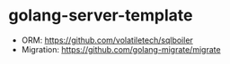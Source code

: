 # golang-server-template

- ORM: https://github.com/volatiletech/sqlboiler
- Migration: https://github.com/golang-migrate/migrate
